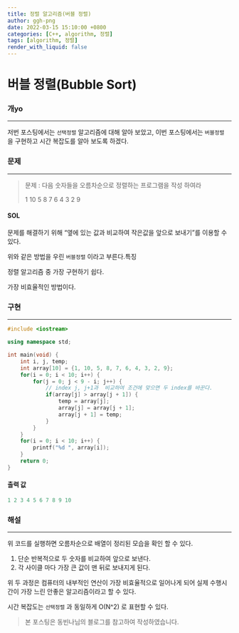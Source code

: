 ```yaml
---
title: 정렬 알고리즘(버블 정렬)
author: ggh-png
date: 2022-03-15 15:10:00 +0800
categories: [C++, algorithm, 정렬]
tags: [algorithm, 정렬]
render_with_liquid: false
---
```


# 버블 정렬(Bubble Sort)

### 개yo

---

저번 포스팅에서는  `선택정렬` 알고리즘에 대해 알아 보았고, 이번 포스팅에서는 `버블정렬` 을 구현하고 시간 복잡도를 알아 보도록 하겠다.

### 문제

---

> 문제 : 다음 숫자들을 오름차순으로 정렬하는 프로그램을 작성 하여라
> 
> 
> 1 10 5 8 7 6 4 3 2 9 
> 

#### SOL  

문제를 해결하기 위해  “옆에 있는 값과 비교하여 작은값을 앞으로 보내기”를 이용할 수 있다. 

위와 같은 방법을 우린 `버블정렬` 이라고 부른다.특징

정렬 알고리즘 중 가장 구현하기 쉽다. 

가장 비효율적인 방법이다.  

### 구현

---

```cpp
#include <iostream>

using namespace std; 

int main(void) {
	int i, j, temp;
	int array[10] = {1, 10, 5, 8, 7, 6, 4, 3, 2, 9};
	for(i = 0; i < 10; i++) {
		for(j = 0; j < 9 - i; j++) {
			// index j, j+1과  비교하여 조건에 맞으면 두 index를 바꾼다. 
			if(array[j] > array[j + 1]) {
				temp = array[j];
				array[j] = array[j + 1];
				array[j + 1] = temp;
			}
		}
	}
	for(i = 0; i < 10; i++) {
		printf("%d ", array[i]);
	}
	return 0;
}
```

#### 출력 값

```cpp
1 2 3 4 5 6 7 8 9 10
```

### 해설

---

위 코드를 실행하면 오름차순으로 배열이 정리된 모습을 확인 할 수 있다. 

1. 단순 반복적으로 두 숫자를 비교하여 앞으로 보낸다.
2. 각 사이클 마다 가장 큰 값이 맨 뒤로 보내지게 된다. 

위 두 과정은 컴퓨터의 내부적인 연산이 가장 비효율적으로 일어나게 되어 실제 수행시간이 가장 느린 안좋은 알고리즘이라고 할 수 있다. 

 

시간 복잡도는 `선택정렬` 과 동일하게 O(N^2) 로 표현할 수 있다.   

> 본 포스팅은 동빈나님의 블로그를 참고하여 작성하였습니다.
>